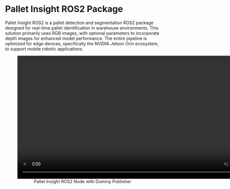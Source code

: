 # Pallet Insight ROS2 Package

<div class="justified-content">
Pallet Insight ROS2 is a pallet detection and segmentation ROS2 package designed for real-time pallet identification in warehouse environments. This solution primarily uses RGB images, with optional parameters to incorporate depth images for enhanced model performance. The entire pipeline is optimized for edge devices, specifically the NVIDIA Jetson Orin ecosystem, to support mobile robotic applications.
</div>

<figure style="text-align: center;">
    <video controls autoplay loop muted width="800">
    <source src="assets/img/intro.webm" type="video/webm">
    </video>
 <figcaption>Pallet Insight ROS2 Node with Dummy Publisher</figcaption>
</figure>
